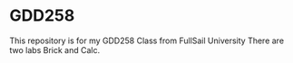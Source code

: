 # GDD258
This repository is for my GDD258 Class from FullSail University
There are two labs Brick and Calc.
